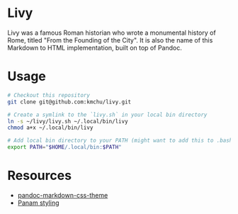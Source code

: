 # Livy
Livy was a famous Roman historian who wrote a monumental history of Rome, titled "From the Founding of the City". It is also the name of this Markdown to HTML implementation, built on top of Pandoc.

# Usage
```bash
# Checkout this repository
git clone git@github.com:kmchu/livy.git

# Create a symlink to the `livy.sh` in your local bin directory
ln -s ~/livy/livy.sh ~/.local/bin/livy
chmod a+x ~/.local/bin/livy

# Add local bin directory to your PATH (might want to add this to .bashrc also)
export PATH="$HOME/.local/bin:$PATH"
```

# Resources
- [pandoc-markdown-css-theme](https://github.com/jez/pandoc-markdown-css-theme)
- [Panam styling](https://benjam.info/panam/)
